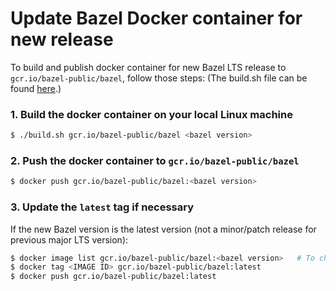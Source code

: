 # Update Bazel Docker container for new release

To build and publish docker container for new Bazel LTS release to `gcr.io/bazel-public/bazel`, follow those steps:
(The build.sh file can be found [here](https://github.com/bazelbuild/continuous-integration/blob/master/bazel/oci/build.sh).)

### 1. Build the docker container on your local Linux machine

```bash
$ ./build.sh gcr.io/bazel-public/bazel <bazel version>
```

### 2. Push the docker container to `gcr.io/bazel-public/bazel`
```bash
$ docker push gcr.io/bazel-public/bazel:<bazel version>
```

### 3. Update the `latest` tag if necessary
If the new Bazel version is the latest version (not a minor/patch release for previous major LTS version):
```bash
$ docker image list gcr.io/bazel-public/bazel:<bazel version>   # To check the <IMAGE ID>.
$ docker tag <IMAGE ID> gcr.io/bazel-public/bazel:latest
$ docker push gcr.io/bazel-public/bazel:latest
```

